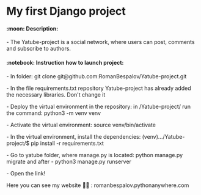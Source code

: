 <h1>My first Django project</h1>

<h4> :moon: Description:</h4>
<p>
  - The Yatube-project is a social network, where users can post, comments and subscribe to authors.
</p>
<h4> :notebook: Instruction how to launch project:</h4>
<p>
  - In folder: git clone git@github.com:RomanBespalov/Yatube-project.git
</p>
<p>
  - In the file requirements.txt repository Yatube-project has already added the necessary libraries. Don't change it
</p>
<p>
  - Deploy the virtual environment in the repository: in /Yatube-project/ run the command: python3 -m venv venv
</p>
<p>
  - Activate the virtual environment: source venv/bin/activate
</p>
<p>
  - In the virtual environment, install the dependencies: (venv).../Yatube-project/$ pip install -r requirements.txt
</p>
<p>
  - Go to yatube folder, where manage.py is located: python manage.py migrate and after - python3 manage.py runserver
</p>
<p>
  - Open the link!
</p>
<p>
  Here you can see my website 👨‍💻 : romanbespalov.pythonanywhere.com
</p>
